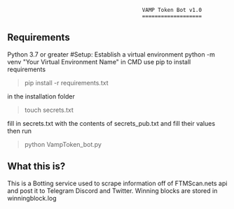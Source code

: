                                                VAMP Token Bot v1.0
                                               ===================
Requirements
------------
Python 3.7 or greater
#Setup:
Establish a virtual environment
python -m venv "Your Virtual Environment Name"
in CMD use pip to install requirements

>pip install -r requirements.txt

in the installation folder

>touch secrets.txt

fill in secrets.txt with the contents of secrets_pub.txt and fill their values
then run

>python VampToken_bot.py


What this is?
-------------
This is a Botting service used to scrape information off of FTMScan.nets api and post it to Telegram Discord and Twitter.
Winning blocks are stored in winningblock.log

